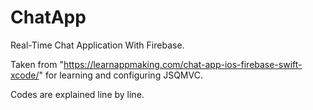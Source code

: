 # ChatApp

Real-Time Chat Application With Firebase.

Taken from "https://learnappmaking.com/chat-app-ios-firebase-swift-xcode/" for learning and configuring JSQMVC.

Codes are explained line by line.

